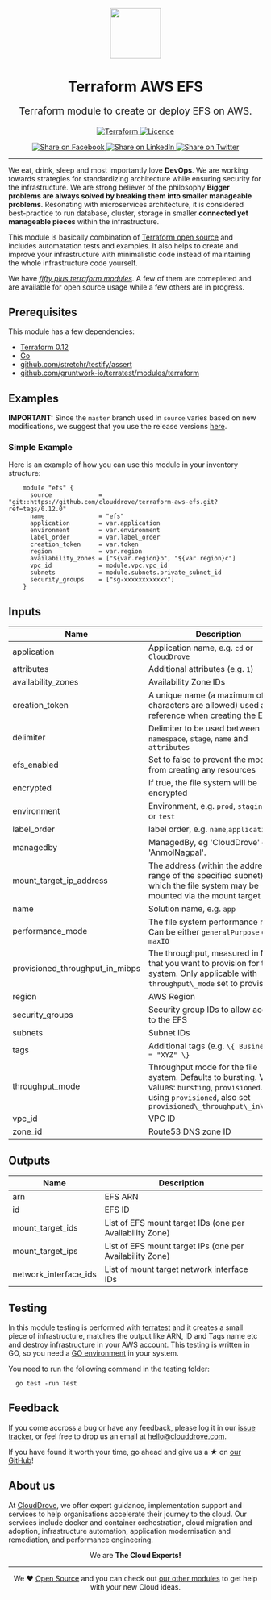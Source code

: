 <!-- This file was automatically generated by the `geine`. Make all changes to `README.yaml` and run `make readme` to rebuild this file. -->

<p align="center"> <img src="https://user-images.githubusercontent.com/50652676/62349836-882fef80-b51e-11e9-99e3-7b974309c7e3.png" width="100" height="100"></p>


<h1 align="center">
    Terraform AWS EFS
</h1>

<p align="center" style="font-size: 1.2rem;">
    Terraform module to create or deploy EFS on AWS.
     </p>

<p align="center">

<a href="https://www.terraform.io">
  <img src="https://img.shields.io/badge/Terraform-v0.14-green" alt="Terraform">
</a>
<a href="LICENSE.md">
  <img src="https://img.shields.io/badge/License-MIT-blue.svg" alt="Licence">
</a>


</p>
<p align="center">

<a href='https://facebook.com/sharer/sharer.php?u=https://github.com/clouddrove/terraform-aws-efs'>
  <img title="Share on Facebook" src="https://user-images.githubusercontent.com/50652676/62817743-4f64cb80-bb59-11e9-90c7-b057252ded50.png" />
</a>
<a href='https://www.linkedin.com/shareArticle?mini=true&title=Terraform+AWS+EFS&url=https://github.com/clouddrove/terraform-aws-efs'>
  <img title="Share on LinkedIn" src="https://user-images.githubusercontent.com/50652676/62817742-4e339e80-bb59-11e9-87b9-a1f68cae1049.png" />
</a>
<a href='https://twitter.com/intent/tweet/?text=Terraform+AWS+EFS&url=https://github.com/clouddrove/terraform-aws-efs'>
  <img title="Share on Twitter" src="https://user-images.githubusercontent.com/50652676/62817740-4c69db00-bb59-11e9-8a79-3580fbbf6d5c.png" />
</a>

</p>
<hr>


We eat, drink, sleep and most importantly love **DevOps**. We are working towards strategies for standardizing architecture while ensuring security for the infrastructure. We are strong believer of the philosophy <b>Bigger problems are always solved by breaking them into smaller manageable problems</b>. Resonating with microservices architecture, it is considered best-practice to run database, cluster, storage in smaller <b>connected yet manageable pieces</b> within the infrastructure.

This module is basically combination of [Terraform open source](https://www.terraform.io/) and includes automatation tests and examples. It also helps to create and improve your infrastructure with minimalistic code instead of maintaining the whole infrastructure code yourself.

We have [*fifty plus terraform modules*][terraform_modules]. A few of them are comepleted and are available for open source usage while a few others are in progress.




## Prerequisites

This module has a few dependencies:

- [Terraform 0.12](https://learn.hashicorp.com/terraform/getting-started/install.html)
- [Go](https://golang.org/doc/install)
- [github.com/stretchr/testify/assert](https://github.com/stretchr/testify)
- [github.com/gruntwork-io/terratest/modules/terraform](https://github.com/gruntwork-io/terratest)







## Examples


**IMPORTANT:** Since the `master` branch used in `source` varies based on new modifications, we suggest that you use the release versions [here](https://github.com/clouddrove/terraform-aws-efs/releases).


### Simple Example
Here is an example of how you can use this module in your inventory structure:
```hcl
    module "efs" {
      source             = "git::https://github.com/clouddrove/terraform-aws-efs.git?ref=tags/0.12.0"
      name               = "efs"
      application        = var.application
      environment        = var.environment
      label_order        = var.label_order
      creation_token     = var.token
      region             = var.region
      availability_zones = ["${var.region}b", "${var.region}c"]
      vpc_id             = module.vpc.vpc_id
      subnets            = module.subnets.private_subnet_id
      security_groups    = ["sg-xxxxxxxxxxxx"]
    }
```






## Inputs

| Name | Description | Type | Default | Required |
|------|-------------|:----:|:-----:|:-----:|
| application | Application name, e.g. `cd` or `CloudDrove` | string | n/a | yes |
| attributes | Additional attributes \(e.g. `1`\) | list(string) | `<list>` | no |
| availability\_zones | Availability Zone IDs | list(string) | n/a | yes |
| creation\_token | A unique name \(a maximum of 64 characters are allowed\) used as reference when creating the EFS | string | n/a | yes |
| delimiter | Delimiter to be used between `namespace`, `stage`, `name` and `attributes` | string | `"-"` | no |
| efs\_enabled | Set to false to prevent the module from creating any resources | bool | `"true"` | no |
| encrypted | If true, the file system will be encrypted | bool | `"false"` | no |
| environment | Environment, e.g. `prod`, `staging`, `dev`, or `test` | string | n/a | yes |
| label\_order | label order, e.g. `name`,`application` | list | `<list>` | no |
| managedby | ManagedBy, eg 'CloudDrove' or 'AnmolNagpal'. | string | `"anmol@clouddrove.com"` | no |
| mount\_target\_ip\_address | The address \(within the address range of the specified subnet\) at which the file system may be mounted via the mount target | string | `""` | no |
| name | Solution name, e.g. `app` | string | n/a | yes |
| performance\_mode | The file system performance mode. Can be either `generalPurpose` or `maxIO` | string | `"generalPurpose"` | no |
| provisioned\_throughput\_in\_mibps | The throughput, measured in MiB/s, that you want to provision for the file system. Only applicable with `throughput\_mode` set to provisioned | string | `"0"` | no |
| region | AWS Region | string | n/a | yes |
| security\_groups | Security group IDs to allow access to the EFS | list(string) | n/a | yes |
| subnets | Subnet IDs | list(string) | n/a | yes |
| tags | Additional tags \(e.g. `\{ BusinessUnit = "XYZ" \}` | map(string) | `<map>` | no |
| throughput\_mode | Throughput mode for the file system. Defaults to bursting. Valid values: `bursting`, `provisioned`. When using `provisioned`, also set `provisioned\_throughput\_in\_mibps` | string | `"bursting"` | no |
| vpc\_id | VPC ID | string | n/a | yes |
| zone\_id | Route53 DNS zone ID | string | `""` | no |

## Outputs

| Name | Description |
|------|-------------|
| arn | EFS ARN |
| id | EFS ID |
| mount\_target\_ids | List of EFS mount target IDs \(one per Availability Zone\) |
| mount\_target\_ips | List of EFS mount target IPs \(one per Availability Zone\) |
| network\_interface\_ids | List of mount target network interface IDs |




## Testing
In this module testing is performed with [terratest](https://github.com/gruntwork-io/terratest) and it creates a small piece of infrastructure, matches the output like ARN, ID and Tags name etc and destroy infrastructure in your AWS account. This testing is written in GO, so you need a [GO environment](https://golang.org/doc/install) in your system.

You need to run the following command in the testing folder:
```hcl
  go test -run Test
```



## Feedback
If you come accross a bug or have any feedback, please log it in our [issue tracker](https://github.com/clouddrove/terraform-aws-efs/issues), or feel free to drop us an email at [hello@clouddrove.com](mailto:hello@clouddrove.com).

If you have found it worth your time, go ahead and give us a ★ on [our GitHub](https://github.com/clouddrove/terraform-aws-efs)!

## About us

At [CloudDrove][website], we offer expert guidance, implementation support and services to help organisations accelerate their journey to the cloud. Our services include docker and container orchestration, cloud migration and adoption, infrastructure automation, application modernisation and remediation, and performance engineering.

<p align="center">We are <b> The Cloud Experts!</b></p>
<hr />
<p align="center">We ❤️  <a href="https://github.com/clouddrove">Open Source</a> and you can check out <a href="https://github.com/clouddrove">our other modules</a> to get help with your new Cloud ideas.</p>

  [website]: https://clouddrove.com
  [github]: https://github.com/clouddrove
  [linkedin]: https://cpco.io/linkedin
  [twitter]: https://twitter.com/clouddrove/
  [email]: https://clouddrove.com/contact-us.html
  [terraform_modules]: https://github.com/clouddrove?utf8=%E2%9C%93&q=terraform-&type=&language=
